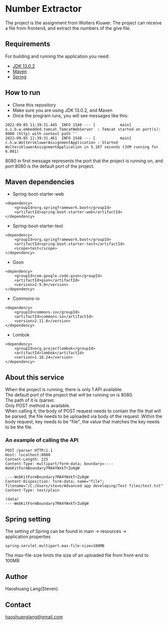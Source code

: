 # Number Extractor
The project is the assignment from Wolters Kluwer.
The project can receive a file from frontend, and extract the numbers of the give file.

## Requirements
For building and running the application you need:

- [JDK 13.0.2](https://www.oracle.com/java/technologies/javase/jdk13-archive-downloads.html)
- [Maven](https://maven.apache.org)
- [Spring](https://spring.io/)

## How to run
* Clone this repository
* Make sure you are using JDK 13.0.2, and Maven
* Once the program runs, you will see messages like this:</br>
```
2022-09-05 11:39:31.445  INFO 1548 --- [           main] o.s.b.w.embedded.tomcat.TomcatWebServer  : Tomcat started on port(s): 8080 (http) with context path ''
2022-09-05 11:39:31.461  INFO 1548 --- [           main] c.h.w.WolterskluwerAssignmentApplication : Started WolterskluwerAssignmentApplication in 5.107 seconds (JVM running for 6.001)
```
8080 in first message represents the port that the project is running on, and port 8080 is the default port of the project.

## Maven dependencies
* Spring-boot-starter-web
```
<dependency>
	<groupId>org.springframework.boot</groupId>
	<artifactId>spring-boot-starter-web</artifactId>
</dependency>
```

* Spring-boot-starter-test
```
<dependency>
	<groupId>org.springframework.boot</groupId>
	<artifactId>spring-boot-starter-test</artifactId>
	<scope>test</scope>
</dependency>
```

* Gson
```
<dependency>
	<groupId>com.google.code.gson</groupId>
	<artifactId>gson</artifactId>
	<version>2.9.0</version>
</dependency>
```

* Commons-io
```
<dependency>
	<groupId>commons-io</groupId>
	<artifactId>commons-io</artifactId>
	<version>2.11.0</version>
</dependency>
```

* Lombok
```
<dependency>
    <groupId>org.projectlombok</groupId>
    <artifactId>lombok</artifactId>
    <version>1.18.24</version>
</dependency>
```

## About this service
When the project is running, there is only 1 API available.<br />
The default port of the project that will be running on is 8080.<br />
The path of it is /parser.<br />
Only POST method is available.<br />
When calling it, the body of POST request needs to contain the file that will be parsed, 
the file needs to be uploaded via body of the request. Within the body request, key needs to be "file",
the value that matches the key needs to be the file.
### An example of calling the API
```
POST /parser HTTP/1.1
Host: localhost:8080
Content-Length: 225
Content-Type: multipart/form-data; boundary=----WebKitFormBoundary7MA4YWxkTrZu0gW

----WebKitFormBoundary7MA4YWxkTrZu0gW
Content-Disposition: form-data; name="file"; filename="/C:/Users/steve/Advanced app developing/Test files/test.txt"
Content-Type: text/plain

(data)
----WebKitFormBoundary7MA4YWxkTrZu0gW
```

## Spring setting
The setting of Spring can be found in main -> resources -> application.properties
```
spring.servlet.multipart.max-file-size=100MB
```
The max-file-size limits the size of an uploaded file from front-end to 100MB

## Author
Haoshuang Lang(Steven)

## Contact
haoshuanglang@gmail.com